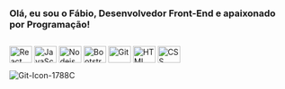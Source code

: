 ### Olá, eu sou o Fábio, Desenvolvedor Front-End e apaixonado por Programação!

##

<div>
 <img align="center" alt="React" height="30" width="40" src="https://cdn.jsdelivr.net/gh/devicons/devicon/icons/javascript/javascript-original.svg" />
 <img align="center" alt="JavaScript" height="30" width="40" src="https://cdn.jsdelivr.net/gh/devicons/devicon/icons/react/react-original-wordmark.svg"/>
 <img align="center" alt="Nodejs" height="30" width="40" src="https://cdn.jsdelivr.net/gh/devicons/devicon/icons/css3/css3-original.svg](https://user-images.githubusercontent.com/116193280/228910207-00c5579f-bc01-4ce8-9ce1-f20c3f3a460f.png)](https://user-images.githubusercontent.com/116193280/228910856-a7b9c1cb-0518-4e28-860d-0af827cea515.png)" />
 <img align="center" alt="Bootstrap" height="30" width="40" src="[https://cdn.jsdelivr.net/gh/devicons/devicon/icons/css3/css3-original.svg](https://user-images.githubusercontent.com/116193280/228910389-0caf83a8-9c0f-4ee6-94f2-6f54b5d141be.png)" />
 <img align="center" alt="Git" height="30" width="40" src="[https://cdn.jsdelivr.net/gh/devicons/devicon/icons/css3/css3-original.svg](https://user-images.githubusercontent.com/116193280/228910485-b9239218-286c-46e8-a506-ff50fadd6cc3.png)" />
 <img align="center" alt="HTML" height="30" width="40" src="https://cdn.jsdelivr.net/gh/devicons/devicon/icons/html5/html5-original.svg" />
 <img align="center" alt="CSS" height="30" width="40" src="https://cdn.jsdelivr.net/gh/devicons/devicon/icons/css3/css3-original.svg" />
<div/>


![Git-Icon-1788C](https://user-images.githubusercontent.com/116193280/228910856-a7b9c1cb-0518-4e28-860d-0af827cea515.png)
